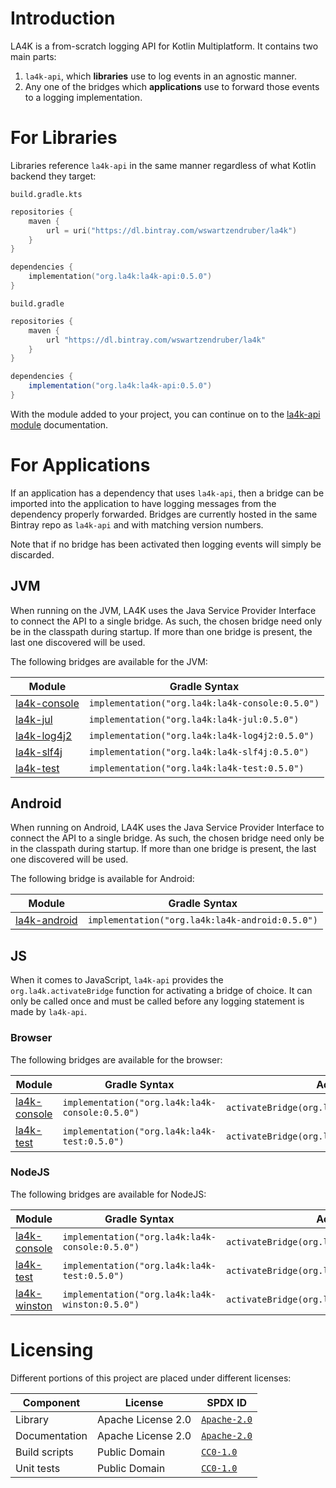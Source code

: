 <!--
    SPDX-FileCopyrightText: 2021 William Swartzendruber <wswartzendruber@gmail.com>

    SPDX-License-Identifier: Apache-2.0
-->

# Introduction

LA4K is a from-scratch logging API for Kotlin Multiplatform. It contains two main parts:

1. `la4k-api`, which **libraries** use to log events in an agnostic manner.
2. Any one of the bridges which **applications** use to forward those events to a logging
   implementation.

# For Libraries

Libraries reference `la4k-api` in the same manner regardless of what Kotlin backend they target:

`build.gradle.kts`
```kotlin
repositories {
    maven {
        url = uri("https://dl.bintray.com/wswartzendruber/la4k")
    }
}

dependencies {
    implementation("org.la4k:la4k-api:0.5.0")
}
```

`build.gradle`
```groovy
repositories {
    maven {
        url "https://dl.bintray.com/wswartzendruber/la4k"
    }
}

dependencies {
    implementation("org.la4k:la4k-api:0.5.0")
}
```

With the module added to your project, you can continue on to the [la4k-api module](la4k-api)
documentation.

# For Applications

If an application has a dependency that uses `la4k-api`, then a bridge can be imported into the
application to have logging messages from the dependency properly forwarded. Bridges are
currently hosted in the same Bintray repo as `la4k-api` and with matching version numbers.

Note that if no bridge has been activated then logging events will simply be discarded.

## JVM

When running on the JVM, LA4K uses the Java Service Provider Interface to connect the API to a
single bridge. As such, the chosen bridge need only be in the classpath during startup. If more
than one bridge is present, the last one discovered will be used.

The following bridges are available for the JVM:

| Module                       | Gradle Syntax                                   |
|------------------------------|-------------------------------------------------|
| [la4k-console](la4k-console) | `implementation("org.la4k:la4k-console:0.5.0")` |
| [la4k-jul](la4k-jul)         | `implementation("org.la4k:la4k-jul:0.5.0")`     |
| [la4k-log4j2](la4k-log4j2)   | `implementation("org.la4k:la4k-log4j2:0.5.0")`  |
| [la4k-slf4j](la4k-slf4j)     | `implementation("org.la4k:la4k-slf4j:0.5.0")`   |
| [la4k-test](la4k-test)       | `implementation("org.la4k:la4k-test:0.5.0")`    |

## Android

When running on Android, LA4K uses the Java Service Provider Interface to connect the API to a
single bridge. As such, the chosen bridge need only be in the classpath during startup. If more
than one bridge is present, the last one discovered will be used.

The following bridge is available for Android:

| Module                       | Gradle Syntax                                   |
|------------------------------|-------------------------------------------------|
| [la4k-android](la4k-android) | `implementation("org.la4k:la4k-android:0.5.0")` |

## JS

When it comes to JavaScript, `la4k-api` provides the `org.la4k.activateBridge` function for
activating a bridge of choice. It can only be called once and must be called before any logging
statement is made by `la4k-api`.

### Browser

The following bridges are available for the browser:

| Module                       | Gradle Syntax                                   | Activation
|------------------------------|-------------------------------------------------|-------------------------------------------------|
| [la4k-console](la4k-console) | `implementation("org.la4k:la4k-console:0.5.0")` | `activateBridge(org.la4k.test.ConsoleBridge())` |
| [la4k-test](la4k-test)       | `implementation("org.la4k:la4k-test:0.5.0")`    | `activateBridge(org.la4k.test.TestBridge())`    |

### NodeJS

The following bridges are available for NodeJS:

| Module                       | Gradle Syntax                                   | Activation                                      |
|------------------------------|-------------------------------------------------|-------------------------------------------------|
| [la4k-console](la4k-console) | `implementation("org.la4k:la4k-console:0.5.0")` | `activateBridge(org.la4k.test.ConsoleBridge())` |
| [la4k-test](la4k-test)       | `implementation("org.la4k:la4k-test:0.5.0")`    | `activateBridge(org.la4k.test.TestBridge())`    |
| [la4k-winston](la4k-winston) | `implementation("org.la4k:la4k-winston:0.5.0")` | `activateBridge(org.la4k.test.WinstonBridge())` |

# Licensing

Different portions of this project are placed under different licenses:

| Component     | License            | SPDX ID                                 |
|---------------|--------------------|-----------------------------------------|
| Library       | Apache License 2.0 | [`Apache-2.0`](LICENSES/Apache-2.0.txt) |
| Documentation | Apache License 2.0 | [`Apache-2.0`](LICENSES/Apache-2.0.txt) |
| Build scripts | Public Domain      | [`CC0-1.0`](LICENSES/CC0-1.0.txt)       |
| Unit tests    | Public Domain      | [`CC0-1.0`](LICENSES/CC0-1.0.txt)       |
